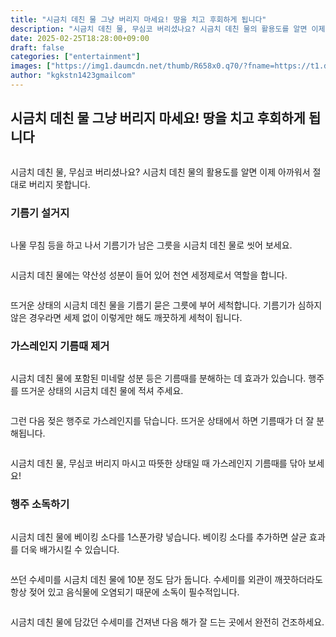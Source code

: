 ```yaml
---
title: "시금치 데친 물 그냥 버리지 마세요! 땅을 치고 후회하게 됩니다"
description: "시금치 데친 물, 무심코 버리셨나요? 시금치 데친 물의 활용도를 알면 이제 아까워서 절대로 버리지 못합니다."
date: 2025-02-25T18:28:00+09:00
draft: false
categories: ["entertainment"]
images: ["https://img1.daumcdn.net/thumb/R658x0.q70/?fname=https://t1.daumcdn.net/news/202502/25/tenbody/20250225160002582zeih.png", "https://img4.daumcdn.net/thumb/R658x0.q70/?fname=https://t1.daumcdn.net/news/202502/25/tenbody/20250225160002853ybjs.jpg", "https://img2.daumcdn.net/thumb/R658x0.q70/?fname=https://t1.daumcdn.net/news/202502/25/tenbody/20250225160003017deap.jpg", "https://img1.daumcdn.net/thumb/R658x0.q70/?fname=https://t1.daumcdn.net/news/202502/25/tenbody/20250225160003511mnwa.jpg", "https://img2.daumcdn.net/thumb/R658x0.q70/?fname=https://t1.daumcdn.net/news/202502/25/tenbody/20250225160003700ypzt.jpg"]
author: "kgkstn1423gmailcom"
---
```


<h2 >시금치 데친 물 그냥 버리지 마세요! 땅을 치고 후회하게 됩니다</h2> <figure ><img src="https://img1.daumcdn.net/thumb/R658x0.q70/?fname=https://t1.daumcdn.net/news/202502/25/tenbody/20250225160002582zeih.png" alt=""/></figure> <p>시금치 데친 물, 무심코 버리셨나요? 시금치 데친 물의 활용도를 알면 이제 아까워서 절대로 버리지 못합니다.</p> <h3 >기름기 설거지</h3> <figure ><img src="https://img4.daumcdn.net/thumb/R658x0.q70/?fname=https://t1.daumcdn.net/news/202502/25/tenbody/20250225160002853ybjs.jpg" alt=""/></figure> <p>나물 무침 등을 하고 나서 기름기가 남은 그릇을 시금치 데친 물로 씻어 보세요.</p> <figure ><img src="https://img2.daumcdn.net/thumb/R658x0.q70/?fname=https://t1.daumcdn.net/news/202502/25/tenbody/20250225160003017deap.jpg" alt=""/></figure> <p>시금치 데친 물에는 약산성 성분이 들어 있어 천연 세정제로서 역할을 합니다.</p> <figure ><img src="https://img1.daumcdn.net/thumb/R658x0.q70/?fname=https://t1.daumcdn.net/news/202502/25/tenbody/20250225160003511mnwa.jpg" alt=""/></figure> <p>뜨거운 상태의 시금치 데친 물을 기름기 묻은 그릇에 부어 세척합니다. 기름기가 심하지 않은 경우라면 세제 없이 이렇게만 해도 깨끗하게 세척이 됩니다.</p> <h3 >가스레인지 기름때 제거</h3> <figure ><img src="https://img2.daumcdn.net/thumb/R658x0.q70/?fname=https://t1.daumcdn.net/news/202502/25/tenbody/20250225160003700ypzt.jpg" alt=""/></figure> <p>시금치 데친 물에 포함된 미네랄 성분 등은 기름때를 분해하는 데 효과가 있습니다. 행주를 뜨거운 상태의 시금치 데친 물에 적셔 주세요.</p> <figure ><img src="https://img2.daumcdn.net/thumb/R658x0.q70/?fname=https://t1.daumcdn.net/news/202502/25/tenbody/20250225160003880sfmg.jpg" alt=""/></figure> <p>그런 다음 젖은 행주로 가스레인지를 닦습니다. 뜨거운 상태에서 하면 기름때가 더 잘 분해됩니다.</p> <figure ><img src="https://img2.daumcdn.net/thumb/R658x0.q70/?fname=https://t1.daumcdn.net/news/202502/25/tenbody/20250225160004068xvfd.jpg" alt=""/></figure> <p>시금치 데친 물, 무심코 버리지 마시고 따뜻한 상태일 때 가스레인지 기름때를 닦아 보세요!</p> <h3 >행주 소독하기</h3> <figure ><img src="https://img3.daumcdn.net/thumb/R658x0.q70/?fname=https://t1.daumcdn.net/news/202502/25/tenbody/20250225160004296jcwg.jpg" alt=""/></figure> <p>시금치 데친 물에 베이킹 소다를 1스푼가량 넣습니다. 베이킹 소다를 추가하면 살균 효과를 더욱 배가시킬 수 있습니다.</p> <figure ><img src="https://img2.daumcdn.net/thumb/R658x0.q70/?fname=https://t1.daumcdn.net/news/202502/25/tenbody/20250225160004494rnql.jpg" alt=""/></figure> <p>쓰던 수세미를 시금치 데친 물에 10분 정도 담가 둡니다. 수세미를 외관이 깨끗하더라도 항상 젖어 있고 음식물에 오염되기 때문에 소독이 필수적입니다.</p> <figure ><img src="https://img4.daumcdn.net/thumb/R658x0.q70/?fname=https://t1.daumcdn.net/news/202502/25/tenbody/20250225160004707hwkh.jpg" alt=""/></figure> <p>시금치 데친 물에 담갔던 수세미를 건져낸 다음 해가 잘 드는 곳에서 완전히 건조하세요.</p>